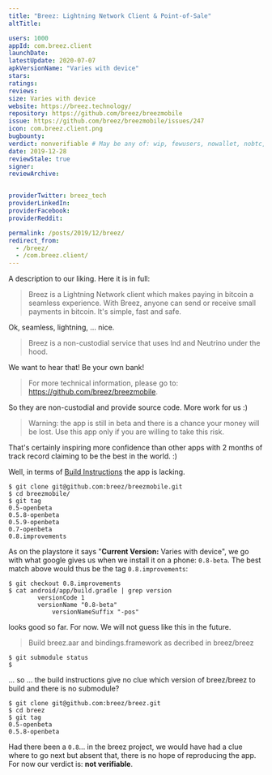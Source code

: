 ```yaml
---
title: "Breez: Lightning Network Client & Point-of-Sale"
altTitle: 

users: 1000
appId: com.breez.client
launchDate: 
latestUpdate: 2020-07-07
apkVersionName: "Varies with device"
stars: 
ratings: 
reviews: 
size: Varies with device
website: https://breez.technology/
repository: https://github.com/breez/breezmobile
issue: https://github.com/breez/breezmobile/issues/247
icon: com.breez.client.png
bugbounty: 
verdict: nonverifiable # May be any of: wip, fewusers, nowallet, nobtc, custodial, nosource, nonverifiable, reproducible, bounty, defunct
date: 2019-12-28
reviewStale: true
signer: 
reviewArchive:


providerTwitter: breez_tech
providerLinkedIn: 
providerFacebook: 
providerReddit: 

permalink: /posts/2019/12/breez/
redirect_from:
  - /breez/
  - /com.breez.client/
---
```



A description to our liking. Here it is in full:

> Breez is a Lightning Network client which makes paying in bitcoin a seamless
  experience. With Breez, anyone can send or receive small payments in bitcoin.
  It's simple, fast and safe.

Ok, seamless, lightning, ... nice.

> Breez is a non-custodial service that uses lnd and Neutrino under the hood.

We want to hear that! Be your own bank!

> For more technical information, please go to: https://github.com/breez/breezmobile.

So they are non-custodial and provide source code. More work for us :)

> Warning: the app is still in beta and there is a chance your money will be
  lost. Use this app only if you are willing to take this risk.

That's certainly inspiring more confidence than other apps with 2 months of
track record claiming to be the best in the world. :)

Well, in terms of [Build Instructions](https://github.com/breez/breezmobile#build)
the app is lacking.

```
$ git clone git@github.com:breez/breezmobile.git
$ cd breezmobile/
$ git tag
0.5-openbeta
0.5.8-openbeta
0.5.9-openbeta
0.7-openbeta
0.8.improvements
```

As on the playstore it says "**Current Version:** Varies with device", we go with
what google gives us when we install it on a phone: `0.8-beta`. The best match above would thus be the tag
`0.8.improvements`:

```
$ git checkout 0.8.improvements 
$ cat android/app/build.gradle | grep version
        versionCode 1
        versionName "0.8-beta"
            versionNameSuffix "-pos"
```

looks good so far. For now. We will not guess like this in the future.

> Build breez.aar and bindings.framework as decribed in breez/breez

```
$ git submodule status 
$
```

... so ... the build instructions give no clue which version of breez/breez to
build and there is no submodule?

```
$ git clone git@github.com:breez/breez.git
$ cd breez
$ git tag
0.5-openbeta
0.5.8-openbeta
```

Had there been a `0.8`... in the breez project, we would have had a clue
where to go next but absent that, there is no hope of reproducing the app. For
now our verdict is: **not verifiable**.
